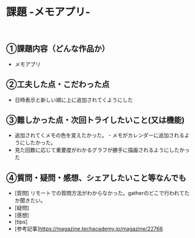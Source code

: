 # 課題 -メモアプリ-
​
## ①課題内容（どんな作品か）
- メモアプリ
​
## ②工夫した点・こだわった点
- 日時表示と新しい順に上に追加されてくようにした
​
## ③難しかった点・次回トライしたいこと(又は機能)
- 追加されてくメモの色を変えたかった。 - メモがカレンダーに追加されるようにしたかった。
- 見た回数に応じて重要度がわかるグラフが勝手に描画されるようにしたかった
​
## ④質問・疑問・感想、シェアしたいこと等なんでも
- [質問] リモートでの質問方法がわからなかった。gatherのどこで行われてたか聞きたい。
- [疑問]　
- [感想] 
- [tips]
- [参考記事]https://magazine.techacademy.jp/magazine/22766

